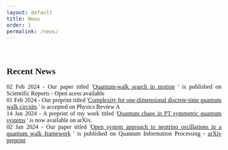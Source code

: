 ```yaml
---
layout: default
title: News
order: 1
permalink: /news/
---
```

<style>
    body {
        font-family: 'Comfortaa', cursive;
        font-size: 16px;
        text-align: justify;
    }
</style>

&nbsp;


<h2>Recent News</h2>

<div style="text-align: justify;">


02 Feb 2024 - Our paper titled '<a href="https://www.nature.com/articles/s41598-024-51709-0">Quantum-walk search in motion</a>
' is published on Scientific Reports - Open acess available <br>
01 Feb 2024 - Our preprint titled '<a href="https://journals.aps.org/pra/accepted/de07eN92Td51ef2356b001676fec4525b97e79e50">Complexity for one-dimensional discrete-time quantum walk circuits</a>
' is accepted on Physics Review A <br>
14 Jan 2024 - A preprint of my work titled '<a href="https://arxiv.org/abs/2401.07215">Quantum chaos in PT symmetric quantum systems</a>
' is now available on arXiv. <br>
02 Jan 2024 - Our paper titled '<a href="https://doi.org/10.1007/s11128-023-04222-8">Open system approach to neutrino oscillations in a quantum walk framework</a>
' is published on Quantum Information Processing - <a href="https://doi.org/10.48550/arXiv.2305.13923">arXiv preprint</a>
 <br>

</div>